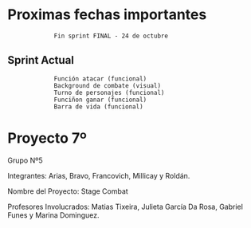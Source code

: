 # Proximas fechas importantes 
                 Fin sprint FINAL - 24 de octubre

## Sprint Actual
                 
                 Función atacar (funcional)
                 Background de combate (visual)
                 Turno de personajes (funcional)
                 Funciñon ganar (funcional)
                 Barra de vida (funcional)
                 

# Proyecto 7º

Grupo Nº5

Integrantes: Arias, Bravo, Francovich, Millicay y Roldán.

Nombre del Proyecto: Stage Combat

Profesores Involucrados: Matias Tixeira, Julieta García Da Rosa, Gabriel Funes y Marina Dominguez.
